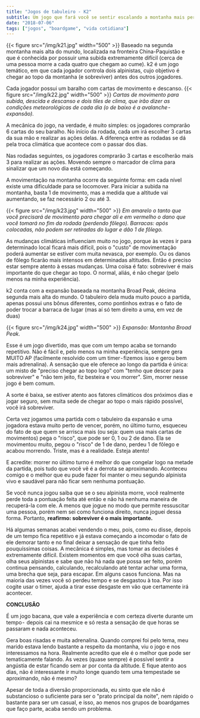 ```yaml
---
title: "Jogos de tabuleiro - K2"
subtitle: Um jogo que fará você se sentir escalando a montanha mais perigosa do mundo.
date: "2018-07-06"
tags: ["jogos", "boardgame", "vida cotidiana"]
---
```

{{< figure src="/img/k21.jpg" width="500" >}}
Baseado na segunda montanha mais alta do mundo, localizada na fronteira China-Paquistão e que é conhecida por possuir uma subida extremamente difícil (cerca de uma pessoa morre a cada quatro que chegam ao cume). k2 é um jogo temático, em que cada jogador controla dois alpinistas, cujo objetivo é chegar ao topo da montanha (e sobreviver) antes dos outros jogadores.

Cada jogador possui um baralho com cartas de movimento e descanso.
{{< figure src="/img/k22.jpg" width="500" >}}
_Cartas de movimento para subida, descida e descanso e dois tiles de clima, que irão dizer as condições meteorológicas de cada dia (o de baixo é a avalanche - expansão)._

A mecânica do jogo, na verdade, é muito simples: os jogadores comprarão 6 cartas do seu baralho. No início da rodada, cada um irá escolher 3 cartas da sua mão e realizar as ações delas. A diferença entre as rodadas se dá pela troca climática que acontece com o passar dos dias.

Nas rodadas seguintes, os jogadores comprarão 3 cartas e escolherão mais 3 para realizar as ações. Movendo sempre o marcador de clima para sinalizar que um novo dia está começando.

A movimentação na montanha ocorre da seguinte forma: em cada nível existe uma dificuldade para se locomover. Para iniciar a subida na montanha, basta 1 de movimento, mas a medida que a altitude vai aumentando, se faz necessário 2 ou até 3.

{{< figure src="/img/k23.jpg" width="500" >}}
_Em amarelo o tanto que você precisará de movimento para chegar ali e em vermelho o dano que você tomará no fim da rodada (perdendo fôlego). Barracas: após colocadas, não podem ser retiradas do lugar e dão 1 de fôlego._

As mudanças climáticas influenciam muito no jogo, porque às vezes ir para determinado local ficará mais difícil, pois o "custo" de movimentação poderá aumentar se estiver com muita nevasca, por exemplo. Ou os danos de fôlego ficarão mais intensos em determinadas altitudes. Então é preciso estar sempre atento à essas mudanças. Uma coisa é fato: sobreviver é mais importante do que chegar ao topo. O normal, aliás, é não chegar (pelo menos na minha experiência). 

k2 conta com a expansão baseada na montanha Broad Peak, décima segunda mais alta do mundo. O tabuleiro dela muda muito pouco a partida, apenas possui uns bônus diferentes, como pontinhos extras e o fato de poder trocar a barraca de lugar (mas aí só tem direito a uma, em vez de duas)

{{< figure src="/img/k24.jpg" width="500" >}}
_Expansão: Montanha Broad Peak._

Esse é um jogo divertido, mas que com um tempo acaba se tornando repetitivo. Não é fácil e, pelo menos na minha experiência, sempre gera MUITO AP (facilmente resolvido com um timer - fizemos isso e gerou bem mais adrenalina). A sensação que ele oferece ao longo da partida é única: um misto de "preciso chegar ao topo logo" com "tenho que descer para sobreviver" e "não tem jeito, fiz besteira e vou morrer". Sim, morrer nesse jogo é bem comum.

A sorte é baixa, se estiver atento aos fatores climáticos dos próximos dias e jogar seguro, sem muita sede de chegar ao topo o mais rápido possível, você irá sobreviver.

Certa vez jogamos uma partida com o tabuleiro da expansão e uma jogadora estava muito perto de vencer, porém, no último turno, esqueceu do fato de que quem se arrisca mais (ou seja: quem usa mais cartas de movimentos) pega o "risco", que pode ser 0, 1 ou 2 de dano. Ela se movimentou muito, pegou o "risco" de 1 de dano, perdeu 1 de fôlego e acabou morrendo. Triste, mas é a realidade. Esteja atento!

E acredite: morrer no último turno é melhor do que congelar logo na metade da partida, pois tudo que você vê é a derrota se aproximando. Aconteceu comigo e o melhor que eu pude fazer foi manter o meu segundo alpinista vivo e saudável para não ficar sem nenhuma pontuação.

Se você nunca jogou saiba que se o seu alpinista morre, você realmente perde toda a pontuação feita até então e não há nenhuma maneira de recuperá-la com ele. A menos que jogue no modo que permite ressuscitar uma pessoa, porém nem sei como funciona direito, nunca joguei dessa forma. Portanto, **reafirmo: sobreviver é o mais importante.**

Há algumas semanas acabei vendendo o meu, pois, como eu disse, depois de um tempo fica repetitivo e já estava começando a incomodar o fato de ele demorar tanto e no final deixar a sensação de que tinha feito pouquíssimas coisas. A mecânica é simples, mas tomar as decisões é extremamente difícil. Existem momentos em que você olha suas cartas, olha seus alpinistas e sabe que não há nada que possa ser feito, porém continua pensando, calculando, recalculando até tentar achar uma forma, uma brecha que seja, para escapar. Em alguns casos funciona. Mas na maioria das vezes você só perdeu tempo e se desgastou à toa. Por isso cogite usar o timer, ajuda a tirar esse desgaste em vão que certamente irá acontecer.

**CONCLUSÃO**

É um jogo bacana, que vale a experiência e com certeza diverte durante um tempo -  depois cai na mesmice e só resta a sensação de que horas se passaram e nada aconteceu.

Gera boas risadas e muita adrenalina. Quando comprei foi pelo tema, meu marido estava lendo bastante a respeito da montanha, viu o jogo e nos interessamos na hora. Realmente acredito que ele é o melhor que pode ser tematicamente falando. Às vezes (quase sempre) é possível sentir a angústia de estar ficando sem ar por conta da altitude. E fique atento aos dias, não é interessante ir muito longe quando tem uma tempestade se aproximando, não é mesmo?

Apesar de toda a diversão proporcionada, eu sinto que ele não é substancioso o suficiente para ser o "prato principal da noite", nem rápido o bastante para ser um casual, e isso, ao menos nos grupos de boardgames que faço parte, acaba sendo um problema.
